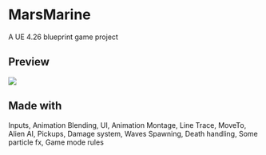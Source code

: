 # MarsMarine

A UE 4.26 blueprint game project

## Preview

![](https://github.com/Naify/MarsMarine/Img/mars.gif)

## Made with
Inputs, Animation Blending, UI, Animation Montage, Line Trace, MoveTo, Alien AI, Pickups, Damage system, Waves Spawning, Death handling, Some particle fx, Game mode rules

